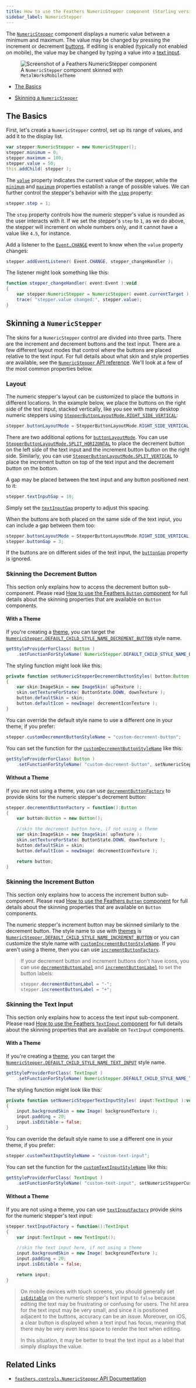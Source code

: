 ```yaml
---
title: How to use the Feathers NumericStepper component (Starling version) (Starling version)
sidebar_label: NumericStepper
---
```


The [`NumericStepper`](/api-reference/feathers/controls/NumericStepper.html) component displays a numeric value between a minimum and maximum. The value may be changed by pressing the increment or decrement [buttons](./button.md). If editing is enabled (typically not enabled on mobile), the value may be changed by typing a value into a [text input](./text-input.md).

<figure>
<img src="/learn/as3-starling/images/numeric-stepper.png" srcset="/learn/as3-starling/images/numeric-stepper@2x.png 2x" alt="Screenshot of a Feathers NumericStepper component" />
<figcaption>A <code>NumericStepper</code> component skinned with <code>MetalWorksMobileTheme</code></figcaption>
</figure>

- [The Basics](#the-basics)

- [Skinning a `NumericStepper`](#skinning-a-numericstepper)

## The Basics

First, let's create a `NumericStepper` control, set up its range of values, and add it to the display list.

```actionscript
var stepper:NumericStepper = new NumericStepper();
stepper.minimum = 0;
stepper.maximum = 100;
stepper.value = 50;
this.addChild( stepper );
```

The [`value`](/api-reference/feathers/controls/NumericStepper.html#value) property indicates the current value of the stepper, while the [`minimum`](/api-reference/feathers/controls/NumericStepper.html#minimum) and [`maximum`](/api-reference/feathers/controls/NumericStepper.html#maximum) properties establish a range of possible values. We can further control the stepper's behavior with the [`step`](/api-reference/feathers/controls/NumericStepper.html#step) property:

```actionscript
stepper.step = 1;
```

The `step` property controls how the numeric stepper's value is rounded as the user interacts with it. If we set the stepper's `step` to `1`, as we do above, the stepper will increment on whole numbers only, and it cannot have a value like `4.5`, for instance.

Add a listener to the [`Event.CHANGE`](/api-reference/feathers/controls/NumericStepper.html#event:change) event to know when the `value` property changes:

```actionscript
stepper.addEventListener( Event.CHANGE, stepper_changeHandler );
```

The listener might look something like this:

```actionscript
function stepper_changeHandler( event:Event ):void
{
    var stepper:NumericStepper = NumericStepper( event.currentTarget );
    trace( "stepper.value changed:", stepper.value);
}
```

## Skinning a `NumericStepper`

The skins for a `NumericStepper` control are divided into three parts. There are the increment and decrement buttons and the text input. There are a few different layout modes that control where the buttons are placed relative to the text input. For full details about what skin and style properties are available, see the [`NumericStepper` API reference](/api-reference/feathers/controls/NumericStepper.html). We'll look at a few of the most common properties below.

### Layout

The numeric stepper's layout can be customized to place the buttons in different locations. In the example below, we place the buttons on the right side of the text input, stacked vertically, like you see with many desktop numeric steppers using [`StepperButtonLayoutMode.RIGHT_SIDE_VERTICAL`](/api-reference/feathers/controls/StepperButtonLayoutMode.html#RIGHT_SIDE_VERTICAL):

```actionscript
stepper.buttonLayoutMode = StepperButtonLayoutMode.RIGHT_SIDE_VERTICAL;
```

There are two additional options for [`buttonLayoutMode`](/api-reference/feathers/controls/NumericStepper.html#buttonLayoutMode). You can use [`StepperButtonLayoutMode.SPLIT_HORIZONTAL`](/api-reference/feathers/controls/StepperButtonLayoutMode.html#SPLIT_HORIZONTAL) to place the decrement button on the left side of the text input and the increment button button on the right side. Similarly, you can use [`StepperButtonLayoutMode.SPLIT_VERTICAL`](/api-reference/feathers/controls/StepperButtonLayoutMode.html#SPLIT_VERTICAL) to place the increment button on top of the text input and the decrement button on the bottom.

A gap may be placed between the text input and any button positioned next to it:

```actionscript
stepper.textInputGap = 10;
```

Simply set the [`textInputGap`](/api-reference/feathers/controls/NumericStepper.html#buttonLayoutMode) property to adjust this spacing.

When the buttons are both placed on the same side of the text input, you can include a gap between them too:

```actionscript
stepper.buttonLayoutMode = StepperButtonLayoutMode.RIGHT_SIDE_VERTICAL;
stepper.buttonGap = 3;
```

If the buttons are on different sides of the text input, the [`buttonGap`](/api-reference/feathers/controls/NumericStepper.html#buttonLayoutMode) property is ignored.

### Skinning the Decrement Button

This section only explains how to access the decrement button sub-component. Please read [How to use the Feathers `Button` component](./button.md) for full details about the skinning properties that are available on `Button` components.

#### With a Theme

If you're creating a [theme](./themes.md), you can target the [`NumericStepper.DEFAULT_CHILD_STYLE_NAME_DECREMENT_BUTTON`](/api-reference/feathers/controls/NumericStepper.html#DEFAULT_CHILD_STYLE_NAME_DECREMENT_BUTTON) style name.

```actionscript
getStyleProviderForClass( Button )
    .setFunctionForStyleName( NumericStepper.DEFAULT_CHILD_STYLE_NAME_DECREMENT_BUTTON, setNumericStepperDecrementButtonStyles );
```

The styling function might look like this:

```actionscript
private function setNumericStepperDecrementButtonStyles( button:Button ):void
{
    var skin:ImageSkin = new ImageSkin( upTexture );
    skin.setTextureForState( ButtonState.DOWN, downTexture );
    button.defaultSkin = skin;
    button.defaultIcon = newImage( decrementIconTexture );
}
```

You can override the default style name to use a different one in your theme, if you prefer:

```actionscript
stepper.customDecrementButtonStyleName = "custom-decrement-button";
```

You can set the function for the [`customDecrementButtonStyleName`](/api-reference/feathers/controls/NumericStepper.html#customDecrementButtonStyleName) like this:

```actionscript
getStyleProviderForClass( Button )
    .setFunctionForStyleName( "custom-decrement-button", setNumericStepperCustomDecrementButtonStyles );
```

#### Without a Theme

If you are not using a theme, you can use [`decrementButtonFactory`](/api-reference/feathers/controls/NumericStepper.html#decrementButtonFactory) to provide skins for the numeric stepper's decrement button:

```actionscript
stepper.decrementButtonFactory = function():Button
{
    var button:Button = new Button();

    //skin the decrement button here, if not using a theme
    var skin:ImageSkin = new ImageSkin( upTexture );
    skin.setTextureForState( ButtonState.DOWN, downTexture );
    button.defaultSkin = skin;
    button.defaultIcon = newImage( decrementIconTexture );

    return button;
}
```

### Skinning the Increment Button

This section only explains how to access the increment button sub-component. Please read [How to use the Feathers `Button` component](./button.md) for full details about the skinning properties that are available on `Button` components.

The numeric stepper's increment button may be skinned similarly to the decrement button. The style name to use with [themes](./themes.md) is [`NumericStepper.DEFAULT_CHILD_STYLE_NAME_INCREMENT_BUTTON`](/api-reference/feathers/controls/NumericStepper.html#DEFAULT_CHILD_STYLE_NAME_INCREMENT_BUTTON) or you can customize the style name with [`customIncrementButtonStyleName`](/api-reference/feathers/controls/NumericStepper.html#customIncrementButtonStyleName). If you aren't using a theme, then you can use [`incrementButtonFactory`](/api-reference/feathers/controls/NumericStepper.html#incrementButtonFactory).

> If your decrement button and increment buttons don't have icons, you can use [`decrementButtonLabel`](/api-reference/feathers/controls/NumericStepper.html#decrementButtonLabel) and [`incrementButtonLabel`](/api-reference/feathers/controls/NumericStepper.html#incrementButtonLabel) to set the button labels:
>
> ```actionscript
> stepper.decrementButtonLabel = "-";
> stepper.incrementButtonLabel = "+";
> ```

### Skinning the Text Input

This section only explains how to access the text input sub-component. Please read [How to use the Feathers `TextInput` component](./text-input.md) for full details about the skinning properties that are available on `TextInput` components.

#### With a Theme

If you're creating a [theme](./themes.md), you can target the [`NumericStepper.DEFAULT_CHILD_STYLE_NAME_TEXT_INPUT`](/api-reference/feathers/controls/NumericStepper.html#DEFAULT_CHILD_STYLE_NAME_TEXT_INPUT) style name.

```actionscript
getStyleProviderForClass( TextInput )
    .setFunctionForStyleName( NumericStepper.DEFAULT_CHILD_STYLE_NAME_TEXT_INPUT, setNumericStepperTextInputStyles );
```

The styling function might look like this:

```actionscript
private function setNumericStepperTextInputStyles( input:TextInput ):void
{
    input.backgroundSkin = new Image( backgroundTexture );
    input.padding = 20;
    input.isEditable = false;
}
```

You can override the default style name to use a different one in your theme, if you prefer:

```actionscript
stepper.customTextInputStyleName = "custom-text-input";
```

You can set the function for the [`customTextInputStyleName`](/api-reference/feathers/controls/NumericStepper.html#customTextInputStyleName) like this:

```actionscript
getStyleProviderForClass( TextInput )
    .setFunctionForStyleName( "custom-text-input", setNumericStepperCustomTextInputStyles );
```

#### Without a Theme

If you are not using a theme, you can use [`textInputFactory`](/api-reference/feathers/controls/NumericStepper.html#textInputFactory) provide skins for the numeric stepper's text input:

```actionscript
stepper.textInputFactory = function():TextInput
{
    var input:TextInput = new TextInput();

    //skin the text input here, if not using a theme
    input.backgroundSkin = new Image( backgroundTexture );
    input.padding = 20;
    input.isEditable = false;

    return input;
}
```

> On mobile devices with touch screens, you should generally set [`isEditable`](/api-reference/feathers/controls/TextInput.html#isEditable) on the numeric stepper's text input to `false` because editing the text may be frustrating or confusing for users. The hit area for the text input may be very small, and since it is positioned adjacent to the buttons, accuracy can be an issue. Moreover, on iOS, a clear button is displayed when a text input has focus, meaning that there may be very even less space to render the text when editing.
>
> In this situation, it may be better to treat the text input as a label that simply displays the value.

## Related Links

- [`feathers.controls.NumericStepper` API Documentation](/api-reference/feathers/controls/NumericStepper.html)
